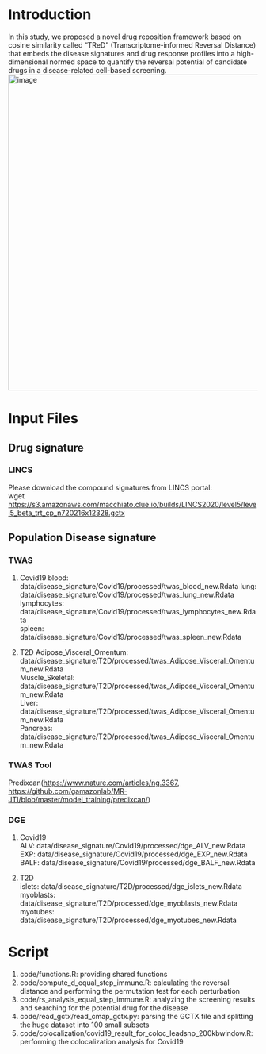 
# Introduction
In this study, we proposed a novel drug reposition framework based on cosine similarity called “TReD” (Transcriptome-informed Reversal Distance) that embeds the disease signatures and drug response profiles into a high-dimensional normed space to quantify the reversal potential of candidate drugs in a disease-related cell-based screening.  
<img width="662" height="637" alt="image" src="https://github.com/user-attachments/assets/b8aee8df-2e52-4a3f-aec1-1e65007f6216" />


# Input Files
## Drug signature
### LINCS
Please download the compound signatures from LINCS portal:  
wget https://s3.amazonaws.com/macchiato.clue.io/builds/LINCS2020/level5/level5_beta_trt_cp_n720216x12328.gctx  

## Population Disease signature
### TWAS
1. Covid19
blood: data/disease_signature/Covid19/processed/twas_blood_new.Rdata
lung: data/disease_signature/Covid19/processed/twas_lung_new.Rdata  
lymphocytes: data/disease_signature/Covid19/processed/twas_lymphocytes_new.Rdata  
spleen: data/disease_signature/Covid19/processed/twas_spleen_new.Rdata

2. T2D
Adipose_Visceral_Omentum: data/disease_signature/T2D/processed/twas_Adipose_Visceral_Omentum_new.Rdata  
Muscle_Skeletal: data/disease_signature/T2D/processed/twas_Adipose_Visceral_Omentum_new.Rdata  
Liver: data/disease_signature/T2D/processed/twas_Adipose_Visceral_Omentum_new.Rdata  
Pancreas: data/disease_signature/T2D/processed/twas_Adipose_Visceral_Omentum_new.Rdata

### TWAS Tool
Predixcan(https://www.nature.com/articles/ng.3367, https://github.com/gamazonlab/MR-JTI/blob/master/model_training/predixcan/)

### DGE
1. Covid19  
ALV: data/disease_signature/Covid19/processed/dge_ALV_new.Rdata  
EXP: data/disease_signature/Covid19/processed/dge_EXP_new.Rdata  
BALF: data/disease_signature/Covid19/processed/dge_BALF_new.Rdata

2. T2D  
islets: data/disease_signature/T2D/processed/dge_islets_new.Rdata  
myoblasts: data/disease_signature/T2D/processed/dge_myoblasts_new.Rdata  
myotubes: data/disease_signature/T2D/processed/dge_myotubes_new.Rdata  

# Script
1. code/functions.R: providing shared functions
2. code/compute_d_equal_step_immune.R: calculating the reversal distance and performing the permutation test for each perturbation
3. code/rs_analysis_equal_step_immune.R: analyzing the screening results and searching for the potential drug for the disease
4. code/read_gctx/read_cmap_gctx.py: parsing the GCTX file and splitting the huge dataset into 100 small subsets
5. code/colocalization/covid19_result_for_coloc_leadsnp_200kbwindow.R: performing the colocalization analysis for Covid19



